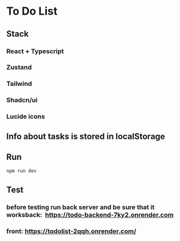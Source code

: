 # To Do List
## Stack
### React + Typescript
### Zustand
### Tailwind
### Shadcn/ui
### Lucide icons
## Info about tasks is stored in localStorage
## Run
`npm run dev`
## Test
### before testing run back server and be sure that it worksback:  https://todo-backend-7ky2.onrender.com

### front: https://todolist-2qqh.onrender.com/

